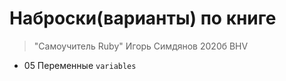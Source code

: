 # Наброски(варианты) по книге

> "Самоучитель Ruby" Игорь Симдянов 2020б BHV

- 05 Переменные `variables`

